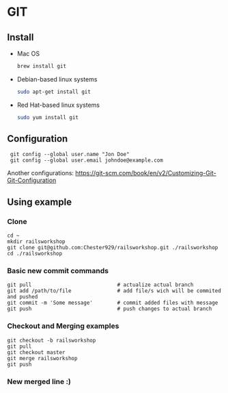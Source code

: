 # GIT

## Install

* Mac OS
    ~~~bash
    brew install git
    ~~~
* Debian-based linux systems
    ~~~bash
    sudo apt-get install git
    ~~~
* Red Hat-based linux systems
    ~~~bash
    sudo yum install git
    ~~~
    
## Configuration

     git config --global user.name "Jon Doe"
     git config --global user.email johndoe@example.com

Another configurations: https://git-scm.com/book/en/v2/Customizing-Git-Git-Configuration

## Using example

### Clone

    cd ~
    mkdir railsworkshop
    git clone git@github.com:Chester929/railsworkshop.git ./railsworkshop
    cd ./railsworkshop

### Basic new commit commands

    git pull                            # actualize actual branch
    git add /path/to/file               # add file/s wich will be commited and pushed
    git commit -m 'Some message'        # commit added files with message
    git push                            # push changes to actual branch

### Checkout and Merging examples

    git checkout -b railsworkshop
    git pull
    git checkout master
    git merge railsworkshop
    git push

### New merged line :)